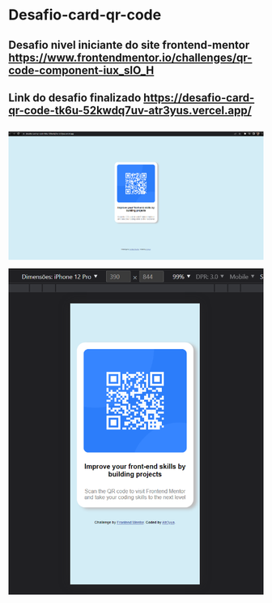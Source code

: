 # Desafio-card-qr-code

## Desafio nivel iniciante do site frontend-mentor   https://www.frontendmentor.io/challenges/qr-code-component-iux_sIO_H


## Link do desafio finalizado https://desafio-card-qr-code-tk6u-52kwdq7uv-atr3yus.vercel.app/

##
![Modo Desktop](https://github.com/Atr3yus/desafio-card-qr-code/blob/main/qr-code-component-main/qr-code%20desktop.PNG)

![Modo Mobile](https://github.com/Atr3yus/desafio-card-qr-code/blob/main/qr-code-component-main/qrCode%20mobile.PNG)

